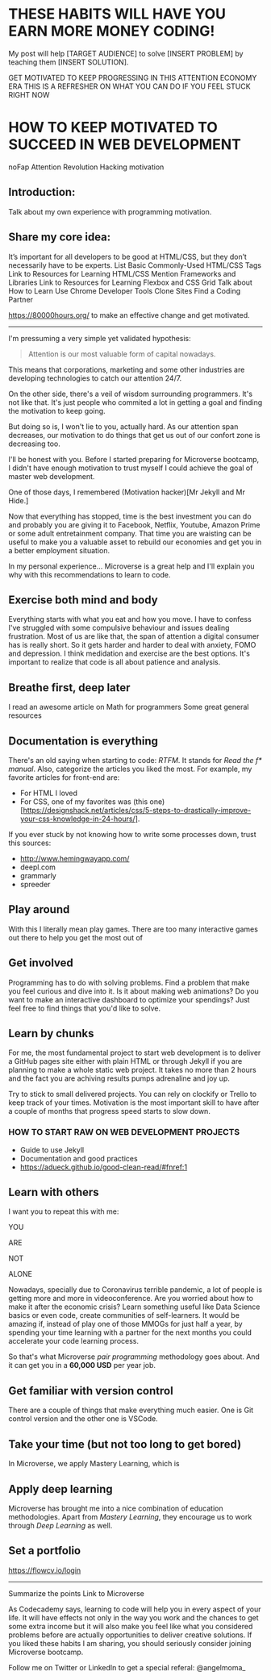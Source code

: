 # THESE HABITS WILL HAVE YOU EARN MORE MONEY CODING!

My post will help [TARGET AUDIENCE] to solve [INSERT PROBLEM] by teaching them [INSERT SOLUTION].

GET MOTIVATED TO KEEP PROGRESSING IN THIS ATTENTION ECONOMY ERA
THIS IS A REFRESHER ON WHAT YOU CAN DO IF YOU FEEL STUCK RIGHT NOW

# HOW TO KEEP MOTIVATED TO SUCCEED IN WEB DEVELOPMENT
noFap
Attention Revolution
Hacking motivation

## Introduction: 

Talk about my own experience with programming motivation.

## Share my core idea:

It’s important for all developers to be good at HTML/CSS, but they don’t necessarily have to be experts.
List Basic Commonly-Used HTML/CSS Tags
Link to Resources for Learning HTML/CSS
Mention Frameworks and Libraries
Link to Resources for Learning Flexbox and CSS Grid
Talk about How to Learn
Use Chrome Developer Tools
Clone Sites
Find a Coding Partner

https://80000hours.org/ to make an effective change and get motivated.

---

I'm pressuming a very simple yet validated hypothesis:

> Attention is our most valuable form of capital nowadays.

This means that corporations, marketing and some other industries are developing technologies to catch our attention 24/7.

On the other side, there's a veil of wisdom surrounding programmers. It's not like that. It's just people who commited a lot in getting a goal and finding the motivation to keep going.

But doing so is, I won't lie to you, actually hard. As our attention span decreases, our motivation to do things that get us out of our confort zone is decreasing too.

I'll be honest with you. Before I started preparing for Microverse bootcamp, I didn't have enough motivation to trust myself I could achieve the goal of master web development.

One of those days, I remembered (Motivation hacker)[Mr Jekyll and Mr Hide.]

Now that everything has stopped, time is the best investment you can do and probably you are giving it to Facebook, Netflix, Youtube, Amazon Prime or some adult entretainment company. That time you are waisting can be useful to make you a valuable asset to rebuild our economies and get you in a better employment situation.

In my personal experience... Microverse is a great help and I'll explain you why with this recommendations to learn to code.

## Exercise both mind and body

Everything starts with what you eat and how you move. I have to confess I've struggled with some compulsive behaviour and issues dealing frustration. Most of us are like that, the span of attention a digital consumer has is really short. So it gets harder and harder to deal with anxiety, FOMO and depression.
I think medidation and exercise are the best options. It's important to realize that code is all about patience and analysis.

## Breathe first, deep later

I read an awesome article on Math for programmers 
Some great general resources

## Documentation is everything

There's an old saying when starting to code: *RTFM*.
It stands for *Read the f\* manual*.
Also, categorize the articles you liked the most. For example, my favorite articles for front-end are:

- For HTML I loved
- For CSS, one of my favorites was (this one)[https://designshack.net/articles/css/5-steps-to-drastically-improve-your-css-knowledge-in-24-hours/].

If you ever stuck by not knowing how to write some processes down, trust this sources:

- http://www.hemingwayapp.com/
- deepl.com
- grammarly
- spreeder

## Play around

With this I literally mean play games. There are too many interactive games out there to help you get the most out of 

## Get involved

Programming has to do with solving problems. Find a problem that make you feel curious and dive into it. Is it about making web animations? Do you want to make an interactive dashboard to optimize your spendings? Just feel free to find things that you'd like to solve.

## Learn by chunks

For me, the most fundamental project to start web development is to deliver a GitHub pages site either with plain HTML or through Jekyll if you are planning to make a whole static web project. It takes no more than 2 hours and the fact you are achiving results pumps adrenaline and joy up.

Try to stick to small delivered projects. You can rely on clockify or Trello to keep track of your times. Motivation is the most important skill to have after a couple of months that progress speed starts to slow down.

### HOW TO START RAW ON WEB DEVELOPMENT PROJECTS

- Guide to use Jekyll
- Documentation and good practices
- https://adueck.github.io/good-clean-read/#fnref:1

## Learn with others

I want you to repeat this with me:

YOU

ARE

NOT

ALONE

Nowadays, specially due to Coronavirus terrible pandemic, a lot of people is getting more and more in videoconference. Are you worried about how to make it after the economic crisis? Learn something useful like Data Science basics or even code, create communities of self-learners. It would be amazing if, instead of play one of those MMOGs for just half a year, by spending your time learning with a partner for the next months you could accelerate your code learning process.

So that's what Microverse *pair programming* methodology goes about. And it can get you in a **60,000 USD** per year job.

## Get familiar with version control

There are a couple of things that make everything much easier.
One is Git control version and the other one is VSCode.

## Take your time (but not too long to get bored)

In Microverse, we apply Mastery Learning, which is 

## Apply deep learning

Microverse has brought me into a nice combination of education methodologies. Apart from *Mastery Learning*, they encourage us to work through *Deep Learning* as well.

## Set a portfolio

https://flowcv.io/login


---

Summarize the points
Link to Microverse

As Codecademy says, learning to code will help you in every aspect of your life. It will have effects not only in the way you work and the chances to get some extra income but it will also make you feel like what you considered problems before are actually opportunities to deliver creative solutions. If you liked these habits I am sharing, you should seriously consider joining Microverse bootcamp.

Follow me on Twitter or LinkedIn to get a special referal: @angelmoma_